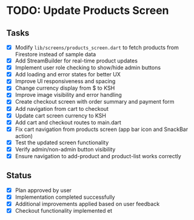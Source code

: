 # TODO: Update Products Screen

## Tasks
- [x] Modify `lib/screens/products_screen.dart` to fetch products from Firestore instead of sample data
- [x] Add StreamBuilder for real-time product updates
- [x] Implement user role checking to show/hide admin buttons
- [x] Add loading and error states for better UX
- [x] Improve UI responsiveness and spacing
- [x] Change currency display from $ to KSH
- [x] Improve image visibility and error handling
- [x] Create checkout screen with order summary and payment form
- [x] Add navigation from cart to checkout
- [x] Update cart screen currency to KSH
- [x] Add cart and checkout routes to main.dart
- [x] Fix cart navigation from products screen (app bar icon and SnackBar action)
- [x] Test the updated screen functionality
- [x] Verify admin/non-admin button visibility
- [x] Ensure navigation to add-product and product-list works correctly

## Status
- [x] Plan approved by user
- [x] Implementation completed successfully
- [x] Additional improvements applied based on user feedback
- [x] Checkout functionality implemented
et